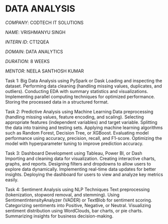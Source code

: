 # DATA ANALYSIS
*COMPANY*: CODTECH IT SOLUTIONS

*NAME*: VRISHMANYU SINGH

*INTERN ID*: CT12QEA

*DOMAIN*: DATA ANALYTICS

*DURATION*: 8 WEEKS

*MENTOR*: NEELA SANTHOSH KUMAR

Task 1: Big Data Analysis using PySpark or Dask
Loading and inspecting the dataset.
Performing data cleaning (handling missing values, duplicates, and outliers).
Conducting EDA with summary statistics and visualizations.
Implementing parallel computing techniques for optimized performance.
Storing the processed data in a structured format.

Task 2: Predictive Analysis using Machine Learning
Data preprocessing (handling missing values, feature encoding, and scaling).
Selecting appropriate features (independent variables) and target variable.
Splitting the data into training and testing sets.
Applying machine learning algorithms such as Random Forest, Decision Tree, or XGBoost.
Evaluating model performance using accuracy, precision, recall, and F1-score.
Optimizing the model with hyperparameter tuning to improve prediction accuracy.

Task 3: Dashboard Development using Tableau, Power BI, or Dash
Importing and cleaning data for visualization.
Creating interactive charts, graphs, and reports.
Designing filters and dropdowns to allow users to explore data dynamically.
Implementing real-time data updates for better insights.
Deploying the dashboard for users to view and analyze key metrics easily.

Task 4: Sentiment Analysis using NLP Techniques
Text preprocessing (tokenization, stopword removal, and stemming).
Using SentimentIntensityAnalyzer (VADER) or TextBlob for sentiment scoring.
Categorizing sentiments into Positive, Negative, or Neutral.
Visualizing sentiment distribution using WordClouds, bar charts, or pie charts.
Summarizing insights for business decision-making.
